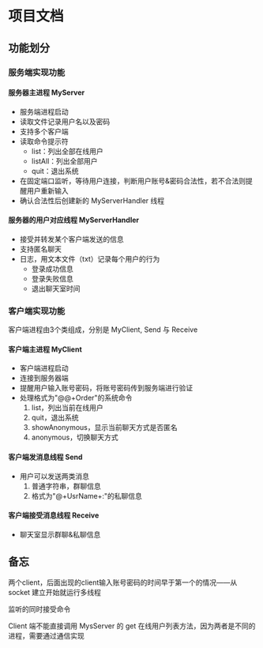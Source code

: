 # 项目文档

## 功能划分

### 服务端实现功能

#### 服务器主进程 MyServer
- 服务端进程启动
- 读取文件记录用户名以及密码
- 支持多个客户端
- 读取命令提示符
  - list：列出全部在线用户
  - listAll：列出全部用户
  - quit：退出系统
- 在固定端口监听，等待用户连接，判断用户账号&密码合法性，若不合法则提醒用户重新输入
- 确认合法性后创建新的 MyServerHandler 线程

#### 服务器的用户对应线程 MyServerHandler
- 接受并转发某个客户端发送的信息
- 支持匿名聊天
- 日志，用文本文件（txt）记录每个用户的行为
  - 登录成功信息
  - 登录失败信息
  - 退出聊天室时间

### 客户端实现功能
客户端进程由3个类组成，分别是 MyClient, Send 与 Receive
#### 客户端主进程 MyClient
- 客户端进程启动
- 连接到服务器端
- 提醒用户输入账号密码，将账号密码传到服务端进行验证
- 处理格式为"@@+Order"的系统命令
     1. list，列出当前在线用户
     2. quit，退出系统
     3. showAnonymous，显示当前聊天方式是否匿名
     4. anonymous，切换聊天方式

#### 客户端发消息线程 Send
- 用户可以发送两类消息
  1. 普通字符串，群聊信息
  2. 格式为"@+UsrName+:"的私聊信息

#### 客户端接受消息线程 Receive
- 聊天室显示群聊&私聊信息


## 备忘
两个client，后面出现的client输入账号密码的时间早于第一个的情况——从 socket 建立开始就运行多线程

监听的同时接受命令

Client 端不能直接调用 MysServer 的 get 在线用户列表方法，因为两者是不同的进程，需要通过通信实现
